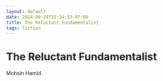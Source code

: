 ```yaml
---
layout: default
date: 2024-08-24T15:24:53-07:00
title: The Reluctant Fundamentalist
tags: fiction
---
```


# The Reluctant Fundamentalist

Mohsin Hamid
